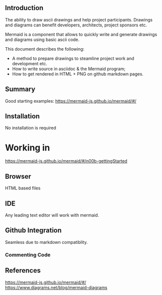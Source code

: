 ## Introduction

The ability to draw ascii drawings and help project participants. Drawings and diagrams can benefit developers, architects, project sponsors etc. 

Mermaid is a component that allows to quickly write and generate drawings and diagrams using basic ascii code. 

This document describes the following:
- A method to prepare drawings to steamline project work and development etc.
- How to write source in asciidoc & the Mermaid program; 
- How to get rendered in HTML + PNG on github markdown pages.

## Summary


Good starting examples:
https://mermaid-js.github.io/mermaid/#/

## Installation

No installation is required

# Working in

https://mermaid-js.github.io/mermaid/#/n00b-gettingStarted

## Browser

HTML based files


## IDE

Any leading text editor will work with mermaid.

## Github Integration

Seamless due to markdown compatiblity.

### Commenting Code


## References

https://mermaid-js.github.io/mermaid/#/
https://www.diagrams.net/blog/mermaid-diagrams

